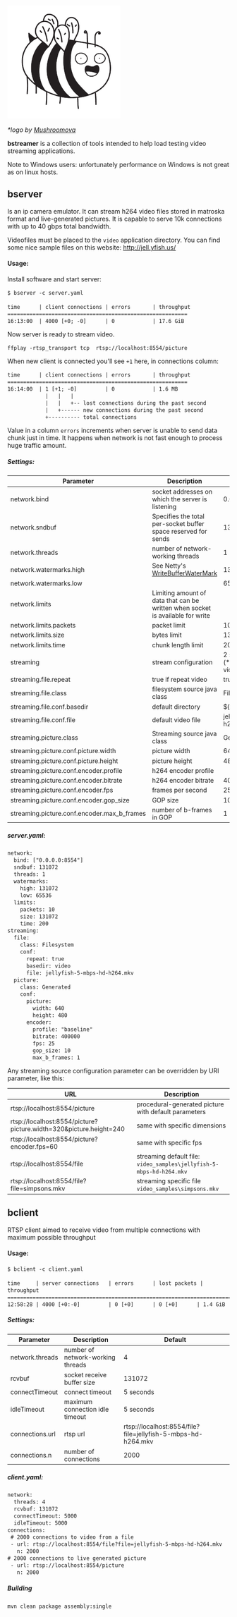 
![bee](site/bee_256.png)
 
 *\*logo by [Mushroomova](https://www.instagram.com/mushroomova_comics/)*

**bstreamer** is a collection of tools intended to help load testing video streaming applications.

Note to Windows users: unfortunately performance on Windows is not great as on linux hosts.

## bserver
Is an ip camera emulator. It can stream h264 video files stored in matroska format and live-generated pictures. It is capable to serve 10k connections with up to 40 gbps total bandwidth.


Videofiles must be placed to the ```video``` application directory. You can find some nice sample files on this website: http://jell.yfish.us/ 

#### Usage:
Install software and start server:
```
$ bserver -c server.yaml

time      | client connections | errors       | throughput 
=========================================================
16:13:00  | 4000 [+0; -0]      | 0            | 17.6 GiB   
```

Now server is ready to stream video.  

```shell script
ffplay -rtsp_transport tcp  rtsp://localhost:8554/picture
```

When new client is connected you'll see ```+1``` here, in connections column:
```
time      | client connections | errors       | throughput 
=========================================================
16:14:00  | 1 [+1; -0]         | 0            | 1.6 MB
            |   |   |
            |   |   +-- lost connections during the past second
            |   +------ new connections during the past second            
            +---------- total connections   
```

Value in a column ```errors``` increments when server is unable to send data chunk just in time. It happens when network is not fast enough to process huge traffic amount.


##### Settings:
| Parameter | Description | Default |
| ---|----|----|
| network.bind | socket addresses on which the server is listening  | 0.0.0.0:8554 |
| network.sndbuf | Specifies the total per-socket buffer space reserved for sends | 131072 |
| network.threads | number of network-working threads | 1 |
| network.watermarks.high | See Netty's [WriteBufferWaterMark](https://netty.io/4.1/api/io/netty/channel/WriteBufferWaterMark.html) | 131072 |
| network.watermarks.low |   | 65536 |
| network.limits  | Limiting amount of data that can be written when socket is available for write|  |
| network.limits.packets | packet limit | 10 packets |
| network.limits.size | bytes limit | 131072 bytes|
| network.limits.time | chunk length limit | 200 ms |
| streaming | stream  configuration | 2 sources: from filesystem (*.mkv) and from generated video |
| streaming.file.repeat | true if repeat video | true |
| streaming.file.class | filesystem source java class | Filesystem |
| streaming.file.conf.basedir | default directory | ${application.directory}\video |
| streaming.file.conf.file | default video file | jellyfish-5-mbps-hd-h264.mkv 
| streaming.picture.class | Streaming source java class | Generated |
| streaming.picture.conf.picture.width | picture width| 640 
| streaming.picture.conf.picture.height | picture height | 480
| streaming.picture.conf.encoder.profile | h264 encoder profile | 
| streaming.picture.conf.encoder.bitrate | h264 encoder bitrate | 400000
| streaming.picture.conf.encoder.fps | frames per second | 25
| streaming.picture.conf.encoder.gop_size | GOP size | 10
| streaming.picture.conf.encoder.max_b_frames | number of b-frames in GOP | 1

##### server.yaml:

```
network:
  bind: ["0.0.0.0:8554"]
  sndbuf: 131072
  threads: 1
  watermarks:
    high: 131072
    low: 65536
  limits:
    packets: 10
    size: 131072
    time: 200
streaming:
  file:
    class: Filesystem
    conf:
      repeat: true
      basedir: video
      file: jellyfish-5-mbps-hd-h264.mkv
  picture:
    class: Generated
    conf:
      picture:
        width: 640
        height: 480
      encoder:
        profile: "baseline"
        bitrate: 400000
        fps: 25
        gop_size: 10
        max_b_frames: 1
```

Any streaming source configuration parameter can be overridden by URI parameter, like this:

| URL                                                                | Description                                                      |
| -------------------------------------------------------------------|------------------------------------------------------------------|
| rtsp://localhost:8554/picture                                      | procedural-generated picture with default parameters              |
| rtsp://localhost:8554/picture?picture.width=320&picture.height=240 | same with specific dimensions                                     |
| rtsp://localhost:8554/picture?encoder.fps=60                       | same with specific fps                                                     |
| rtsp://localhost:8554/file                                         | streaming default file: ```video_samples\jellyfish-5-mbps-hd-h264.mkv```  |
| rtsp://localhost:8554/file?file=simpsons.mkv                       | streaming specific file ```video_samples\simpsons.mkv```                   |


## bclient
RTSP client aimed to receive video from multiple connections with maximum possible throughput

#### Usage:

```
$ bclient -c client.yaml

time     | server connections   | errors      | lost packets | throughput 
=========================================================================
12:58:28 | 4000 [+0:-0]         | 0 [+0]      | 0 [+0]      | 1.4 GiB    
```

##### Settings:
| Parameter | Description | Default |
| ---|----|----|
| network.threads | number of network-working threads | 4 |
| rcvbuf | socket receive buffer size | 131072 |
| connectTimeout | connect timeout | 5 seconds |
| idleTimeout | maximum connection idle timeout | 5 seconds |
| connections.url | rtsp url | rtsp://localhost:8554/file?file=jellyfish-5-mbps-hd-h264.mkv |
| connections.n | number of connections | 2000 |

##### client.yaml:
```
network:
  threads: 4
  rcvbuf: 131072
  connectTimeout: 5000
  idleTimeout: 5000
connections:
 # 2000 connections to video from a file
 - url: rtsp://localhost:8554/file?file=jellyfish-5-mbps-hd-h264.mkv
   n: 2000
# 2000 connections to live generated picture
 - url: rtsp://localhost:8554/picture
   n: 2000
```

##### Building
`mvn clean package assembly:single`
